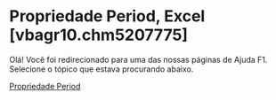 
# Propriedade Period, Excel [vbagr10.chm5207775]

Olá! Você foi redirecionado para uma das nossas páginas de Ajuda F1. Selecione o tópico que estava procurando abaixo.

[Propriedade Period](http://msdn.microsoft.com/library/6f0378a3-a158-b21d-eef3-acde9e86f94b%28Office.15%29.aspx)
